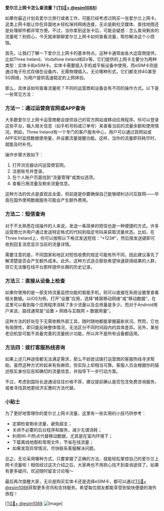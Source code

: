 **爱尔兰上网卡怎么查流量？[[TG💪+ @esim1088](https://t.me/s/esim1088)]**

如果你最近计划去爱尔兰旅行或者工作，可能已经考虑过购买一张爱尔兰上网卡。这类上网卡能让你在异国他乡轻松保持网络连接，无论是刷社交媒体、查找地图还是处理邮件都非常方便。不过，当你拿到这张卡后，可能会疑惑：怎么查询剩余的流量呢？别担心，今天就来聊聊爱尔兰上网卡如何查看流量，帮你解决这个小烦恼。

首先，让我们了解一下爱尔兰上网卡的基本特点。这种卡通常由各大运营商提供，比如Three Ireland、Vodafone Ireland和Eir等。它们提供的上网卡主要分为两种类型：实体卡和eSIM卡。实体卡需要插入手机或平板设备中使用，而eSIM卡则是通过电子形式存储在设备内，无需物理插入。无论哪种形式，它们都支持4G甚至5G网络，为用户提供高速稳定的上网体验。

那么，具体该如何查看流量呢？不同的运营商和设备会有不同的操作方式。以下是一些常见方法：

### 方法一：通过运营商官网或APP查询

大多数爱尔兰上网卡运营商都会提供自己的官方网站或移动应用程序。你可以登录这些平台，输入相关信息（如手机号码或订单号）来查看当前的流量余额和使用情况。例如，Three Ireland有一个专门的客户服务中心，用户可以通过其网站或APP实时监控数据使用量，并设置流量提醒功能。这样，当你的流量即将耗尽时，就能及时补充。

操作步骤大致如下：
1. 打开浏览器访问运营商官网。
2. 注册账号并登录。
3. 在个人账户页面找到“流量管理”或类似选项。
4. 查看已用流量及剩余流量信息。

这种方法的优点是直观且全面，但前提是你要确保自己能够顺利访问互联网——毕竟在国外使用数据服务可能会产生额外费用。

### 方法二：短信查询

对于不太熟悉在线操作的人来说，发送一条简单的短信也是一种便捷的方式。许多运营商允许用户通过发送特定格式的代码到指定号码来获取流量状态。比如，在Three Ireland上，你可以按照以下格式发送短信：“*123#”，然后按发送键即可收到回复消息显示当前的流量详情。

需要注意的是，不同国家和地区对短信收费的规定可能有所不同，因此建议事先了解清楚是否会产生额外成本。此外，这种方式适合那些希望快速获得结果的人群，但它无法像在线平台那样提供长期的历史记录。

### 方法三：直接从设备上检查

如果你使用的是一部支持流量监控功能的智能手机，则可以直接在系统设置里查看相关数据。以iOS为例，打开“设置”应用，选择“蜂窝移动网络”或“移动数据”，在这里可以看到每个应用程序消耗了多少流量以及总用量是多少。而对于Android用户来说，路径通常是“设置 > 网络与互联网 > 数据用量”。

这种方法的好处在于无需依赖外部工具，随时随地都能掌握最新状况。然而，它也有局限性，即只能反映整体情况，无法区分不同时间段内的具体差异。另外，某些老旧机型可能不具备完善的流量统计功能，所以并不是所有设备都适用。

### 方法四：拨打客服热线咨询

如果上述几种途径都无法满足需求，那么不妨尝试拨打运营商的客服热线寻求帮助。虽然这种方式听起来有些麻烦，但实际上却相当可靠。客服人员会根据你的描述核实身份后告知确切的流量信息，并指导下一步行动方案。

不过，考虑到国际长途通话往往价格不菲，建议提前确认是否包含免费咨询服务，或者寻找其他更经济实惠的方法代替。

### 小贴士

为了更好地管理你的爱尔兰上网卡流量，这里有一些实用的小技巧供参考：
- 定期检查剩余流量，避免超支；
- 关闭不必要的后台程序和服务，减少无谓消耗；
- 利用Wi-Fi热点代替移动数据，尤其是在室内环境下；
- 下载离线地图和常用文件，节省在线流量；
- 如果发现异常情况，尽快联系客服解决问题。

总之，无论采用哪种方式，只要掌握了正确的方法，就能轻松掌控自己的爱尔兰上网卡流量啦！相信经过这次介绍之后，大家再也不用担心找不到查询途径了。如果有更多疑问，欢迎随时留言讨论哦～

最后再次提醒大家，无论是购买实体卡还是选择eSIM卡，都可以通过[TG💪+ @esim1088](https://t.me/s/esim1088)获取更多资讯和支持服务。希望每位朋友都能享受到愉快便捷的海外旅程！

[[TG💪+ @esim1088](https://t.me/s/esim1088) ![Image](https://i.postimg.cc/4NQfJmqS/Snipaste-2025-05-13-00-14-12.png)]